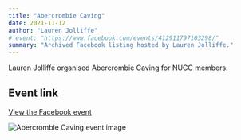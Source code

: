 ```yaml
---
title: "Abercrombie Caving"
date: 2021-11-12
author: "Lauren Jolliffe"
# event: "https://www.facebook.com/events/412911797103298/"
summary: "Archived Facebook listing hosted by Lauren Jolliffe."
---
```

Lauren Jolliffe organised Abercrombie Caving for NUCC members.

## Event link

[View the Facebook event](https://www.facebook.com/events/412911797103298/)

![Abercrombie Caving event image](/trip/event-images/20211112_abercrombie_caving.jpg)
